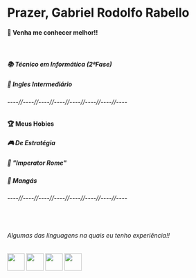 <h1>Prazer, Gabriel Rodolfo Rabello</h1>

<div>
  <h4>👋 Venha me conhecer melhor!!</h4><br>
  <h5>📚 Técnico em Informática (2ªFase)</h5>
  <h5>📣 Ingles Intermediário</h5>
  <h6>----//----//----//----//----//----//----//----</h6>
  
  <h4>🏆 Meus Hobies</h4>
  <h5>🎮 De Estratégia</h5>
  <h5>🥇 "Imperator Rome"</h5>
  <h5>📖 Mangás</h5>
  
  <h6>----//----//----//----//----//----//----//----</h6>

  <br><h6>Algumas das linguagens na quais eu tenho experiência!!</h6>
  <img src="https://cdn.jsdelivr.net/gh/devicons/devicon/icons/python/python-original-wordmark.svg" width="40" height="40"/>
  <img src="https://cdn.jsdelivr.net/gh/devicons/devicon/icons/arduino/arduino-original-wordmark.svg" width="40" height="40"/>
  <img src="https://cdn.jsdelivr.net/gh/devicons/devicon/icons/html5/html5-plain-wordmark.svg" width="40" height="40"/>
  <img src="https://cdn.jsdelivr.net/gh/devicons/devicon/icons/mysql/mysql-original-wordmark.svg" width="40" height="40"/>             
</div>
